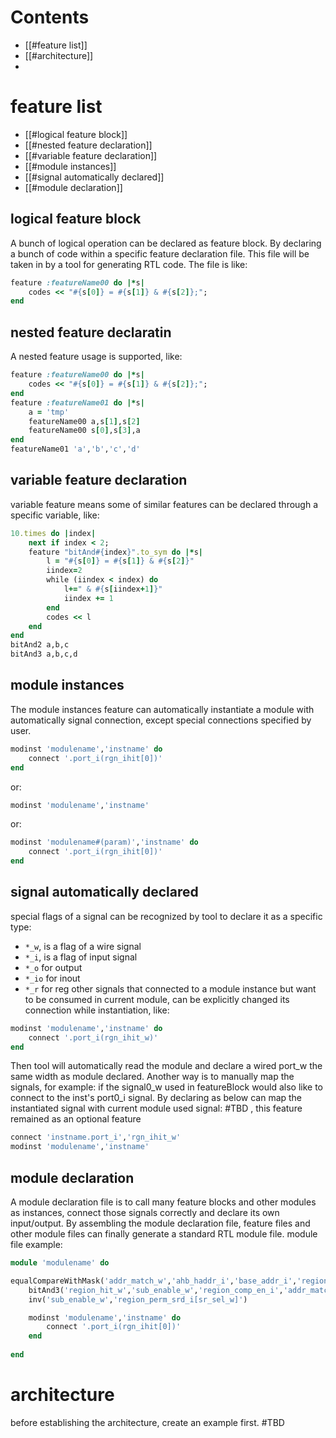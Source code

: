 # Contents
- [[#feature list]]
- [[#architecture]]
- 
# feature list
- [[#logical feature block]]
- [[#nested feature declaration]]
- [[#variable feature declaration]]
- [[#module instances]]
- [[#signal automatically declared]]
- [[#module declaration]]

## logical feature block
A bunch of logical operation can be declared as feature block. By declaring a bunch of code within a specific feature declaration file. This file will be taken in by a tool for generating RTL code.
The file is like:
```ruby
feature :featureName00 do |*s|
	codes << "#{s[0]} = #{s[1]} & #{s[2]};";
end
```

## nested feature declaratin
A nested feature usage is supported, like:
```ruby
feature :featureName00 do |*s|
	codes << "#{s[0]} = #{s[1]} & #{s[2]};";
end
feature :featureName01 do |*s|
	a = 'tmp'
	featureName00 a,s[1],s[2]
	featureName00 s[0],s[3],a
end
featureName01 'a','b','c','d'
```
## variable feature declaration
variable feature means some of similar features can be declared through a specific variable, like:
```ruby
10.times do |index|
	next if index < 2;
	feature "bitAnd#{index}".to_sym do |*s|
		l = "#{s[0]} = #{s[1]} & #{s[2]}"
		iindex=2
		while (iindex < index) do
			l+=" & #{s[iindex+1]}"
			iindex += 1
		end
		codes << l
	end
end
bitAnd2 a,b,c
bitAnd3 a,b,c,d
```
## module instances
The module instances feature can automatically instantiate a module with automatically signal connection, except special connections specified by user.

```ruby
modinst 'modulename','instname' do
	connect '.port_i(rgn_ihit[0])'
end
```
or:
```ruby
modinst 'modulename','instname'
```
or:
```ruby
modinst 'modulename#(param)','instname' do
	connect '.port_i(rgn_ihit[0])'
end
```
## signal automatically declared
special flags of a signal can be recognized by tool to declare it as a specific type:
- `*_w`, is a flag of a wire signal
- `*_i`, is a flag of input signal
- `*_o` for output
- `*_io` for inout
- `*_r` for reg
other signals that connected to a module instance but want to be consumed in current module, can be explicitly changed its connection while instantiation, like:

```ruby
modinst 'modulename','instname' do
	connect '.port_i(rgn_ihit_w)'
end
```
Then tool will automatically read the module and declare a wired port_w the same width as module declared.
Another way is to manually map the signals, for example:
if the signal0_w used in featureBlock would also like to connect to the inst's port0_i signal. By declaring as below can map the instantiated signal with current module used signal:
#TBD , this feature remained as an optional feature
```ruby
connect 'instname.port_i','rgn_ihit_w'
modinst 'modulename','instname'
```

## module declaration
A module declaration file is to call many feature blocks and other modules as instances, connect those signals correctly and declare its own input/output.
By assembling the module declaration file, feature files and other module files can finally generate a standard RTL module file.
module file example:
```ruby
module 'modulename' do

equalCompareWithMask('addr_match_w','ahb_haddr_i','base_addr_i','region_mask_i')
	bitAnd3('region_hit_w','sub_enable_w','region_comp_en_i','addr_match_w')
	inv('sub_enable_w','region_perm_srd_i[sr_sel_w]')

	modinst 'modulename','instname' do
		connect '.port_i(rgn_ihit[0])'
	end
	
end
```

# architecture
before establishing the architecture, create an example first.
#TBD 